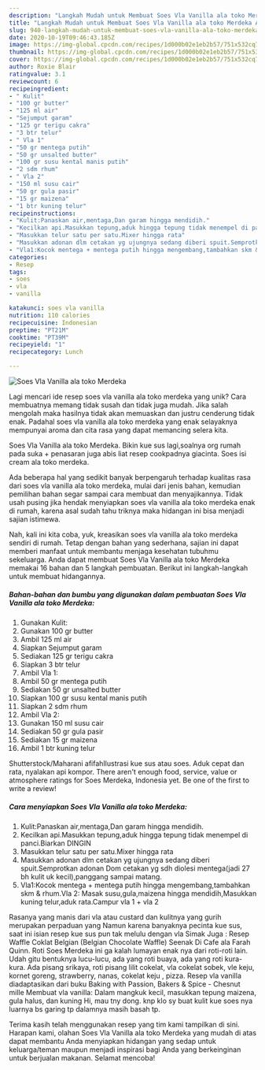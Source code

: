 ```yaml
---
description: "Langkah Mudah untuk Membuat Soes Vla Vanilla ala toko Merdeka Anti Gagal"
title: "Langkah Mudah untuk Membuat Soes Vla Vanilla ala toko Merdeka Anti Gagal"
slug: 940-langkah-mudah-untuk-membuat-soes-vla-vanilla-ala-toko-merdeka-anti-gagal
date: 2020-10-19T09:46:43.185Z
image: https://img-global.cpcdn.com/recipes/1d000b02e1eb2b57/751x532cq70/soes-vla-vanilla-ala-toko-merdeka-foto-resep-utama.jpg
thumbnail: https://img-global.cpcdn.com/recipes/1d000b02e1eb2b57/751x532cq70/soes-vla-vanilla-ala-toko-merdeka-foto-resep-utama.jpg
cover: https://img-global.cpcdn.com/recipes/1d000b02e1eb2b57/751x532cq70/soes-vla-vanilla-ala-toko-merdeka-foto-resep-utama.jpg
author: Roxie Blair
ratingvalue: 3.1
reviewcount: 6
recipeingredient:
- " Kulit"
- "100 gr butter"
- "125 ml air"
- "Sejumput garam"
- "125 gr terigu cakra"
- "3 btr telur"
- " Vla 1"
- "50 gr mentega putih"
- "50 gr unsalted butter"
- "100 gr susu kental manis putih"
- "2 sdm rhum"
- " Vla 2"
- "150 ml susu cair"
- "50 gr gula pasir"
- "15 gr maizena"
- "1 btr kuning telur"
recipeinstructions:
- "Kulit:Panaskan air,mentaga,Dan garam hingga mendidih."
- "Kecilkan api.Masukkan tepung,aduk hingga tepung tidak menempel di panci.Biarkan DINGIN"
- "Masukkan telur satu per satu.Mixer hingga rata"
- "Masukkan adonan dlm cetakan yg ujungnya sedang diberi spuit.Semprotkan adonan Dom cetakan yg sdh diolesi mentega(jadi 27 bh kulit uk kecil),panggang sampai matang."
- "Vla1:Kocok mentega + mentega putih hingga mengembang,tambahkan skm &amp; rhum.Vla 2: Masak susu,gula,maizena hingga mendidih,Masukkan kuning telur,aduk rata.Campur vla 1 + vla 2"
categories:
- Resep
tags:
- soes
- vla
- vanilla

katakunci: soes vla vanilla 
nutrition: 110 calories
recipecuisine: Indonesian
preptime: "PT21M"
cooktime: "PT39M"
recipeyield: "1"
recipecategory: Lunch

---
```



![Soes Vla Vanilla ala toko Merdeka](https://img-global.cpcdn.com/recipes/1d000b02e1eb2b57/751x532cq70/soes-vla-vanilla-ala-toko-merdeka-foto-resep-utama.jpg)

Lagi mencari ide resep soes vla vanilla ala toko merdeka yang unik? Cara membuatnya memang tidak susah dan tidak juga mudah. Jika salah mengolah maka hasilnya tidak akan memuaskan dan justru cenderung tidak enak. Padahal soes vla vanilla ala toko merdeka yang enak selayaknya mempunyai aroma dan cita rasa yang dapat memancing selera kita.

Soes Vla Vanilla ala toko Merdeka. Bikin kue sus lagi,soalnya org rumah pada suka + penasaran juga abis liat resep cookpadnya giacinta. Soes isi cream ala toko merdeka.

Ada beberapa hal yang sedikit banyak berpengaruh terhadap kualitas rasa dari soes vla vanilla ala toko merdeka, mulai dari jenis bahan, kemudian pemilihan bahan segar sampai cara membuat dan menyajikannya. Tidak usah pusing jika hendak menyiapkan soes vla vanilla ala toko merdeka enak di rumah, karena asal sudah tahu triknya maka hidangan ini bisa menjadi sajian istimewa.


Nah, kali ini kita coba, yuk, kreasikan soes vla vanilla ala toko merdeka sendiri di rumah. Tetap dengan bahan yang sederhana, sajian ini dapat memberi manfaat untuk membantu menjaga kesehatan tubuhmu sekeluarga. Anda dapat membuat Soes Vla Vanilla ala toko Merdeka memakai 16 bahan dan 5 langkah pembuatan. Berikut ini langkah-langkah untuk membuat hidangannya.

<!--inarticleads1-->

##### Bahan-bahan dan bumbu yang digunakan dalam pembuatan Soes Vla Vanilla ala toko Merdeka:

1. Gunakan  Kulit:
1. Gunakan 100 gr butter
1. Ambil 125 ml air
1. Siapkan Sejumput garam
1. Sediakan 125 gr terigu cakra
1. Siapkan 3 btr telur
1. Ambil  Vla 1:
1. Ambil 50 gr mentega putih
1. Sediakan 50 gr unsalted butter
1. Siapkan 100 gr susu kental manis putih
1. Siapkan 2 sdm rhum
1. Ambil  Vla 2:
1. Gunakan 150 ml susu cair
1. Sediakan 50 gr gula pasir
1. Sediakan 15 gr maizena
1. Ambil 1 btr kuning telur


Shutterstock/Maharani afifahIlustrasi kue sus atau soes. Aduk cepat dan rata, nyalakan api kompor. There aren&#39;t enough food, service, value or atmosphere ratings for Soes Merdeka, Indonesia yet. Be one of the first to write a review! 

<!--inarticleads2-->

##### Cara menyiapkan Soes Vla Vanilla ala toko Merdeka:

1. Kulit:Panaskan air,mentaga,Dan garam hingga mendidih.
1. Kecilkan api.Masukkan tepung,aduk hingga tepung tidak menempel di panci.Biarkan DINGIN
1. Masukkan telur satu per satu.Mixer hingga rata
1. Masukkan adonan dlm cetakan yg ujungnya sedang diberi spuit.Semprotkan adonan Dom cetakan yg sdh diolesi mentega(jadi 27 bh kulit uk kecil),panggang sampai matang.
1. Vla1:Kocok mentega + mentega putih hingga mengembang,tambahkan skm &amp; rhum.Vla 2: Masak susu,gula,maizena hingga mendidih,Masukkan kuning telur,aduk rata.Campur vla 1 + vla 2


Rasanya yang manis dari vla atau custard dan kulitnya yang gurih merupakan perpaduan yang Namun karena banyaknya pecinta kue sus, saat ini isian resep kue sus pun tak melulu dengan vla Simak Juga : Resep Waffle Coklat Belgian (Belgian Chocolate Waffle) Seenak Di Cafe ala Farah Quinn. Roti Soes Merdeka ini ga kalah lumayan enak nya dari roti-roti lain. Udah gitu bentuknya lucu-lucu, ada yang roti buaya, ada yang roti kura-kura. Ada pisang srikaya, roti pisang lilit cokelat, vla cokelat sobek, vle keju, kornet goreng, strawberry, nanas, cokelat keju , pizza. Resep vla vanilla diadaptasikan dari buku Baking with Passion, Bakers &amp; Spice - Chesnut mille Membuat vla vanilla: Dalam mangkuk kecil, masukkan tepung maizena, gula halus, dan kuning Hi, mau tny dong. knp klo sy buat kulit kue soes nya luarnya bs garing tp dalamnya masih basah tp. 

Terima kasih telah menggunakan resep yang tim kami tampilkan di sini. Harapan kami, olahan Soes Vla Vanilla ala toko Merdeka yang mudah di atas dapat membantu Anda menyiapkan hidangan yang sedap untuk keluarga/teman maupun menjadi inspirasi bagi Anda yang berkeinginan untuk berjualan makanan. Selamat mencoba!
